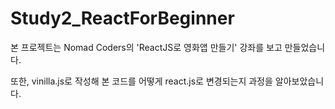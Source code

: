 # Study2_ReactForBeginner

본 프로젝트는 Nomad Coders의 'ReactJS로 영화앱 만들기' 강좌를 보고 만들었습니다.

또한, vinilla.js로 작성해 본 코드를 어떻게 react.js로 변경되는지 과정을 알아보았습니다.
